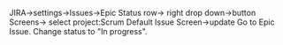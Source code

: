 JIRA->settings->Issues->Epic Status row-> right drop down->button Screens->
select project:Scrum Default Issue Screen->update
Go to Epic Issue. Change status to "In progress".